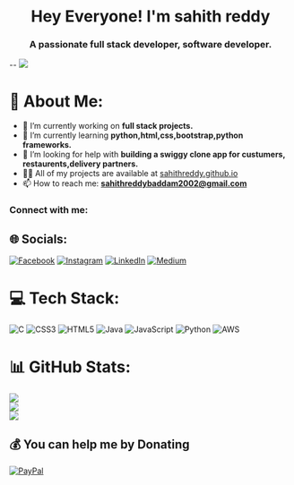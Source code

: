 <h1 align="center">Hey Everyone! I'm sahith reddy</h1>
<h3 align="center">A passionate full stack developer, software developer.</h3>


--
[![](https://visitcount.itsvg.in/api?id=baddamsahithreddy&icon=0&color=0)](https://visitcount.itsvg.in)

# 💫 About Me:
- 🔭 I’m currently working on **full stack projects.**
- 🌱 I’m currently learning **python,html,css,bootstrap,python frameworks.**
- 🤝 I’m looking for help with **building a swiggy clone app for custumers,        
        restaurents,delivery partners.**
- 👨‍💻 All of my projects are available at [sahithreddy.github.io](sahithreddy.github.io)
- 📫 How to reach me: **sahithreddybaddam2002@gmail.com**

<h3 align="left">Connect with me:</h3>































## 🌐 Socials:
[![Facebook](https://img.shields.io/badge/Facebook-%231877F2.svg?logo=Facebook&logoColor=white)](https://facebook.com/sahithreddy) [![Instagram](https://img.shields.io/badge/Instagram-%23E4405F.svg?logo=Instagram&logoColor=white)](https://instagram.com/Sahith_.reddy) [![LinkedIn](https://img.shields.io/badge/LinkedIn-%230077B5.svg?logo=linkedin&logoColor=white)](https://linkedin.com/in/baddamsahithreddy) [![Medium](https://img.shields.io/badge/Medium-12100E?logo=medium&logoColor=white)](https://medium.com/@eeeeeeeeeeee) 

# 💻 Tech Stack:
![C](https://img.shields.io/badge/c-%2300599C.svg?style=for-the-badge&logo=c&logoColor=white) ![CSS3](https://img.shields.io/badge/css3-%231572B6.svg?style=for-the-badge&logo=css3&logoColor=white) ![HTML5](https://img.shields.io/badge/html5-%23E34F26.svg?style=for-the-badge&logo=html5&logoColor=white) ![Java](https://img.shields.io/badge/java-%23ED8B00.svg?style=for-the-badge&logo=java&logoColor=white) ![JavaScript](https://img.shields.io/badge/javascript-%23323330.svg?style=for-the-badge&logo=javascript&logoColor=%23F7DF1E) ![Python](https://img.shields.io/badge/python-3670A0?style=for-the-badge&logo=python&logoColor=ffdd54) ![AWS](https://img.shields.io/badge/AWS-%23FF9900.svg?style=for-the-badge&logo=amazon-aws&logoColor=white)
# 📊 GitHub Stats:
![](https://github-readme-stats.vercel.app/api?username=baddamsahithreddy&theme=dark&hide_border=false&include_all_commits=false&count_private=false)<br/>
![](https://github-readme-streak-stats.herokuapp.com/?user=baddamsahithreddy&theme=dark&hide_border=false)<br/>
![](https://github-readme-stats.vercel.app/api/top-langs/?username=baddamsahithreddy&theme=dark&hide_border=false&include_all_commits=false&count_private=false&layout=compact)



  ## 💰 You can help me by Donating
  [![PayPal](https://img.shields.io/badge/PayPal-00457C?style=for-the-badge&logo=paypal&logoColor=white)](https://paypal.me/sahithreddybaddam2002@gmail.com)
